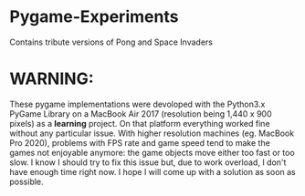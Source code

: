 # Pygame-Experiments
Contains tribute versions of Pong and Space Invaders

# WARNING:
These pygame implementations were devoloped with the Python3.x PyGame Library on a MacBook Air 2017 (resolution being 1,440 x 900 pixels) as a **learning** project. On that platform everything worked fine without any particular issue.
With higher resolution machines (eg. MacBook Pro 2020), problems with FPS rate and game speed tend to make the games not enjoyable anymore: the game objects move either too fast or too slow. 
I know I should try to fix this issue but, due to work overload, I don't have enough time right now.
I hope I will come up with a solution as soon as possible.
